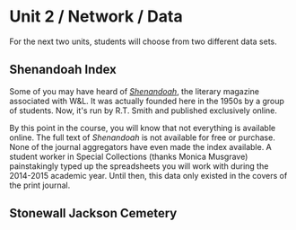 # Unit 2 / Network / Data 

For the next two units, students will choose from two different data sets. 

## Shenandoah Index
Some of you may have heard of *[Shenandoah](http://shenandoahliterary.org/)*, the literary magazine associated with W&L. It was actually founded here in the 1950s by a group of students. Now, it's run by R.T. Smith and published exclusively online. 

By this point in the course, you will know that not everything is available online. The full text of *Shenandoah* is not available for free or purchase. None of the journal aggregators have even made the index available. A student worker in Special Collections (thanks Monica Musgrave) painstakingly typed up the spreadsheets you will work with during the 2014-2015 academic year. Until then, this data only existed in the covers of the print journal. 


## Stonewall Jackson Cemetery